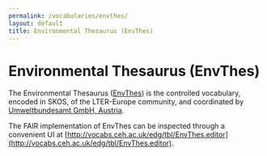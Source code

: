 ```yaml
---
permalink: /vocabularies/envthes/
layout: default
title: Environmental Thesaurus (EnvThes)
---
```


# Environmental Thesaurus (EnvThes)

The Environmental Thesaurus ([EnvThes](https://github.com/LTER-Europe/EnvThes)) is the controlled vocabulary, encoded in SKOS, of the LTER-Europe community, and coordinated by [Umweltbundesamt GmbH, Austria](https://www.umweltbundesamt.at/).

The FAIR implementation of EnvThes can be inspected through a convenient UI at [http://vocabs.ceh.ac.uk/edg/tbl/EnvThes.editor](http://vocabs.ceh.ac.uk/edg/tbl/EnvThes.editor). 
